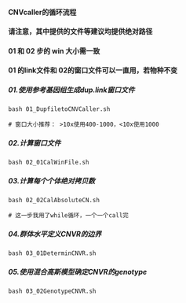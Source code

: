 #### CNVcaller的循环流程
#### 请注意，其中提供的文件等建议均提供绝对路径
#### 01 和 02 步的 win 大小需一致
#### 01 的link文件和 02的窗口文件可以一直用，若物种不变
##### 01.使用参考基因组生成dup.link窗口文件
```
bash 01_DupfiletoCNVCaller.sh

# 窗口大小推荐： >10x使用400-1000，<10x使用1000
```
##### 02.计算窗口文件
```
bash 02_01CalWinFile.sh
```
##### 03.计算每个个体绝对拷贝数
```
bash 02_02CalAbsoluteCN.sh

# 这一步我用了while循环，一个一个call完
```
##### 04.群体水平定义CNVR的边界
```
bash 03_01DeterminCNVR.sh
```
##### 05.使用混合高斯模型确定CNVR的genotype
```
bash 03_02GenotypeCNVR.sh
```
